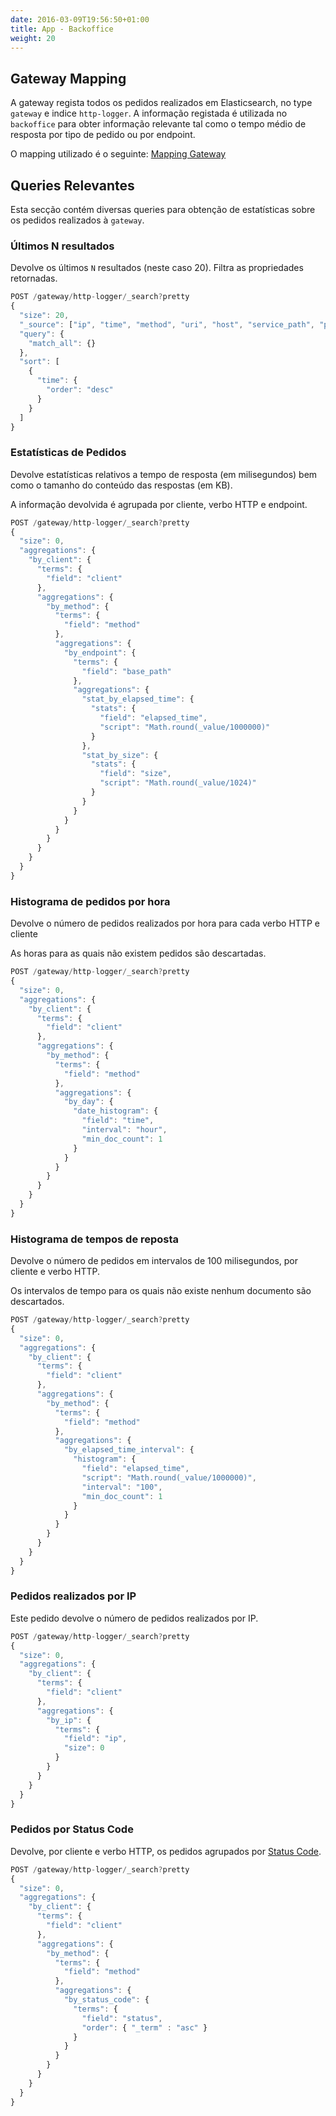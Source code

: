 ```yaml
---
date: 2016-03-09T19:56:50+01:00
title: App - Backoffice
weight: 20
---
```


## Gateway Mapping

A gateway regista todos os pedidos realizados em Elasticsearch, no type `gateway`
e indice `http-logger`. A informação registada é utilizada no `backoffice` para
obter informação relevante tal como o tempo médio de resposta por tipo de pedido
ou por endpoint.

O mapping utilizado é o seguinte: [Mapping Gateway](/backoffice/mappings/mapping.json)

## Queries Relevantes

Esta secção contém diversas queries para obtenção de estatísticas sobre os
pedidos realizados à `gateway`.

### Últimos N resultados

Devolve os últimos `N` resultados (neste caso 20). Filtra as propriedades
retornadas.

```js
POST /gateway/http-logger/_search?pretty
{
  "size": 20,
  "_source": ["ip", "time", "method", "uri", "host", "service_path", "product", "client", "status", "service_name"],
  "query": {
    "match_all": {}
  },
  "sort": [
    {
      "time": {
        "order": "desc"
      }
    }
  ]
}
```

### Estatísticas de Pedidos

Devolve estatísticas relativos a tempo de resposta (em milisegundos) bem como o
tamanho do conteúdo das respostas (em KB).

A informação devolvida é agrupada por cliente, verbo HTTP e endpoint.

```js
POST /gateway/http-logger/_search?pretty
{
  "size": 0,
  "aggregations": {
    "by_client": {
      "terms": {
        "field": "client"
      },
      "aggregations": {
        "by_method": {
          "terms": {
            "field": "method"
          },
          "aggregations": {
            "by_endpoint": {
              "terms": {
                "field": "base_path"
              },
              "aggregations": {
                "stat_by_elapsed_time": {
                  "stats": {
                    "field": "elapsed_time",
                    "script": "Math.round(_value/1000000)"
                  }
                },
                "stat_by_size": {
                  "stats": {
                    "field": "size",
                    "script": "Math.round(_value/1024)"
                  }
                }
              }
            }
          }
        }
      }
    }
  }
}
```

### Histograma de pedidos por hora

Devolve o número de pedidos realizados por hora para cada verbo HTTP e cliente

As horas para as quais não existem pedidos são descartadas.

```js
POST /gateway/http-logger/_search?pretty
{
  "size": 0,
  "aggregations": {
    "by_client": {
      "terms": {
        "field": "client"
      },
      "aggregations": {
        "by_method": {
          "terms": {
            "field": "method"
          },
          "aggregations": {
            "by_day": {
              "date_histogram": {
                "field": "time",
                "interval": "hour",
                "min_doc_count": 1
              }
            }
          }
        }
      }
    }
  }
}
```

### Histograma de tempos de reposta

Devolve o número de pedidos em intervalos de 100 milisegundos, por cliente e
verbo HTTP.

Os intervalos de tempo para os quais não existe nenhum documento são descartados.
```js
POST /gateway/http-logger/_search?pretty
{
  "size": 0,
  "aggregations": {
    "by_client": {
      "terms": {
        "field": "client"
      },
      "aggregations": {
        "by_method": {
          "terms": {
            "field": "method"
          },
          "aggregations": {
            "by_elapsed_time_interval": {
              "histogram": {
                "field": "elapsed_time",
                "script": "Math.round(_value/1000000)",
                "interval": "100",
                "min_doc_count": 1
              }
            }
          }
        }
      }
    }
  }
}
```

### Pedidos realizados por IP

Este pedido devolve o número de pedidos realizados por IP.

```js
POST /gateway/http-logger/_search?pretty
{
  "size": 0,
  "aggregations": {
    "by_client": {
      "terms": {
        "field": "client"
      },
      "aggregations": {
        "by_ip": {
          "terms": {
            "field": "ip",
            "size": 0
          }
        }
      }
    }
  }
}
```

### Pedidos por Status Code

Devolve, por cliente e verbo HTTP, os pedidos agrupados por [Status Code](https://httpstatuses.com/).


```js
POST /gateway/http-logger/_search?pretty
{
  "size": 0,
  "aggregations": {
    "by_client": {
      "terms": {
        "field": "client"
      },
      "aggregations": {
        "by_method": {
          "terms": {
            "field": "method"
          },
          "aggregations": {
            "by_status_code": {
              "terms": {
                "field": "status",
                "order": { "_term" : "asc" }
              }
            }
          }
        }
      }
    }
  }
}
```